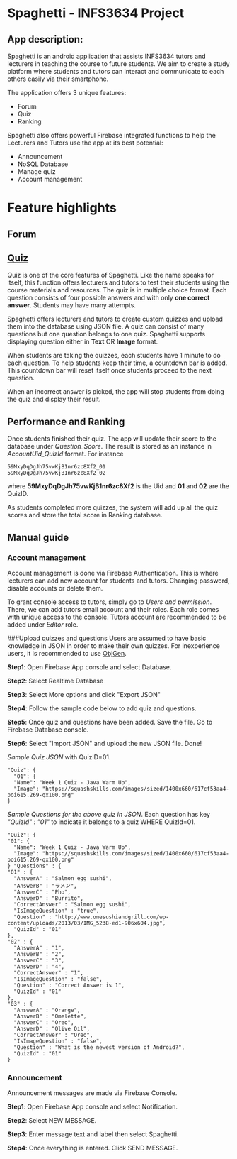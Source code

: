# Spaghetti - INFS3634 Project

## App description: 
Spaghetti is an android application that assists INFS3634 tutors and lecturers in teaching the course to future students. We aim to create a study platform where students and tutors can interact and communicate to each others easily via their smartphone.

The application offers 3 unique features:

- Forum
- Quiz
- Ranking

Spaghetti also offers powerful Firebase integrated functions to help the Lecturers and Tutors use the app at its best potential:

- Announcement
- NoSQL Database
- Manage quiz
- Account management

# Feature highlights
## Forum


## [Quiz](https://imgur.com/a/zcHpz)

Quiz is one of the core features of Spaghetti. Like the name speaks for itself, this function offers lecturers and tutors to test their students using the course materials and resources. The quiz is in multiple choice format. Each question consists of four possible answers and with only **one correct answer**. Students may have many attempts. 

Spaghetti offers lecturers and tutors to create custom quizzes and upload them into the database using JSON file. A quiz can consist of many questions but one question belongs to one quiz. Spaghetti supports displaying question either in **Text** OR **Image** format.

When students are taking the quizzes, each students have 1 minute to do each question. To help students keep their time, a countdown bar is added. This countdown bar will reset itself once students proceed to the next question.

When an incorrect answer is picked, the app will stop students from doing the quiz and display their result.

## Performance and Ranking
Once students finished their quiz. The app will update their score to the database under *Question_Score*. The result is stored as an instance in *AccountUid_QuizId* format. For instance

    59MxyDqDgJh75vwKjB1nr6zc8Xf2_01
    59MxyDqDgJh75vwKjB1nr6zc8Xf2_02

where **59MxyDqDgJh75vwKjB1nr6zc8Xf2** is the Uid and **01** and **02** are the QuizID.


As students completed more quizzes, the system will add up all the quiz scores and store the total score in Ranking database.

## Manual guide

### Account management
Account management is done via Firebase Authentication. This is where lecturers can add new account for students and tutors. Changing password, disable accounts or delete them.

To grant console access to tutors, simply go to *Users and permission*. There, we can add tutors email account and their roles. Each role comes with unique access to the console. Tutors account are recommended to be added under *Editor* role.

###Upload quizzes and questions
Users are assumed to have basic knowledge in JSON in order to make their own quizzes. For inexperience users, it is recommended to use [ObjGen](http://www.objgen.com/).


**Step1**: Open Firebase App console and select Database.

**Step2**: Select Realtime Database

**Step3**: Select More options and click "Export JSON"

**Step4**: Follow the sample code below to add quiz and questions.

**Step5**: Once quiz and questions have been added. Save the file. Go to Firebase Database console.

**Step6**: Select "Import JSON" and upload the new JSON file. Done!

*Sample Quiz JSON* with QuizID=01.
    
    "Quiz": {
      "01": {
      "Name": "Week 1 Quiz - Java Warm Up",
      "Image": "https://squashskills.com/images/sized/1400x660/617cf53aa4-poi615.269-qx100.png"
    }

    
*Sample Questions for the above quiz in JSON*. Each question has key *"QuizId" : "01"* to indicate it belongs to a quiz WHERE QuizId=01.


    "Quiz": {
    "01": {
      "Name": "Week 1 Quiz - Java Warm Up",
      "Image": "https://squashskills.com/images/sized/1400x660/617cf53aa4-poi615.269-qx100.png"
    } "Questions" : {
    "01" : {
      "AnswerA" : "Salmon egg sushi",
      "AnswerB" : "ラメン",
      "AnswerC" : "Pho",
      "AnswerD" : "Burrito",
      "CorrectAnswer" : "Salmon egg sushi",
      "IsImageQuestion" : "true",
      "Question" : "http://www.onesushiandgrill.com/wp-content/uploads/2013/03/IMG_5238-ed1-906x604.jpg",
      "QuizId" : "01"
    },
    "02" : {
      "AnswerA" : "1",
      "AnswerB" : "2",
      "AnswerC" : "3",
      "AnswerD" : "4",
      "CorrectAnswer" : "1",
      "IsImageQuestion" : "false",
      "Question" : "Correct Answer is 1",
      "QuizId" : "01"
    },
    "03" : {
      "AnswerA" : "Orange",
      "AnswerB" : "Omelette",
      "AnswerC" : "Oreo",
      "AnswerD" : "Olive Oil",
      "CorrectAnswer" : "Oreo",
      "IsImageQuestion" : "false",
      "Question" : "What is the newest version of Android?",
      "QuizId" : "01"
    }

### Announcement
Announcement messages are made via Firebase Console.

**Step1**: Open Firebase App console and select Notification.

**Step2**: Select NEW MESSAGE.
 
**Step3**: Enter message text and label then select Spaghetti.

**Step4**: Once everything is entered. Click SEND MESSAGE.


